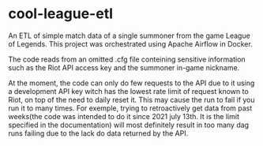 # cool-league-etl
An ETL of simple match data of a single summoner from the game League of Legends. This project was orchestrated using Apache Airflow in Docker.

The code reads from an omitted .cfg file conteining sensitive information such as the Riot API access key and the summoner in-game nickname.

At the moment, the code can only do few requests to the API due to it using a development API key witch has the lowest rate limit of request known to Riot, on top of the need to daily reset it. This may cause the run to fail if you run it to many times. For exemple, trying to retroactively get data from past weeks(the code was intended to do it since 2021 july 13th. It is the limit specified in the documentation) will most definitely result in too many dag runs failing due to the lack do data returned by the API.
